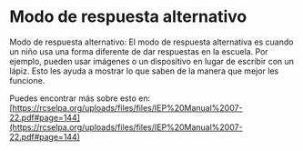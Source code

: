 # Modo de respuesta alternativo
Modo de respuesta alternativo: El modo de respuesta alternativa es cuando un niño usa una forma diferente de dar respuestas en la escuela. Por ejemplo, pueden usar imágenes o un dispositivo en lugar de escribir con un lápiz. Esto les ayuda a mostrar lo que saben de la manera que mejor les funcione.

Puedes encontrar más sobre esto en: [https://rcselpa.org/uploads/files/files/IEP%20Manual%2007-22.pdf#page=144](https://rcselpa.org/uploads/files/files/IEP%20Manual%2007-22.pdf#page=144)
